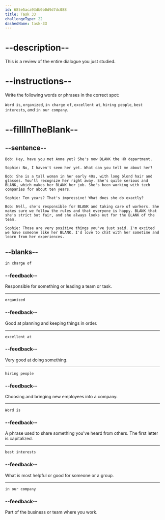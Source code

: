 ```yaml
---
id: 685e5aca93db0b0d9d7dc088
title: Task 33
challengeType: 22
dashedName: task-33
---
```


<!-- REVIEW -->

# --description--

This is a review of the entire dialogue you just studied.

# --instructions--

Write the following words or phrases in the correct spot:

`Word is`, `organized`, `in charge of`, `excellent at`, `hiring people`, `best interests`, and `in our company`.

# --fillInTheBlank--

## --sentence--

`Bob: Hey, have you met Anna yet? She's now BLANK the HR department.`

`Sophie: No, I haven't seen her yet. What can you tell me about her?`

`Bob: She is a tall woman in her early 40s, with long blond hair and glasses. You'll recognize her right away. She's quite serious and BLANK, which makes her BLANK her job. She's been working with tech companies for about ten years.`

`Sophie: Ten years? That's impressive! What does she do exactly?`

`Bob: Well, she's responsible for BLANK and taking care of workers. She makes sure we follow the rules and that everyone is happy. BLANK that she's strict but fair, and she always looks out for the BLANK of the team.`

`Sophie: Those are very positive things you've just said. I'm excited we have someone like her BLANK. I'd love to chat with her sometime and learn from her experiences.`

## --blanks--

`in charge of`

### --feedback--

Responsible for something or leading a team or task.

---

`organized`

### --feedback--

Good at planning and keeping things in order.

---

`excellent at`

### --feedback--

Very good at doing something.

---

`hiring people`

### --feedback--

Choosing and bringing new employees into a company.

---

`Word is`

### --feedback--

A phrase used to share something you've heard from others. The first letter is capitalized.

---

`best interests`

### --feedback--

What is most helpful or good for someone or a group.

---

`in our company`

### --feedback--

Part of the business or team where you work.
